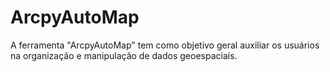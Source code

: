 # ArcpyAutoMap
A ferramenta "ArcpyAutoMap" tem como objetivo geral auxiliar os usuários na organização e manipulação de dados geoespaciais. 


